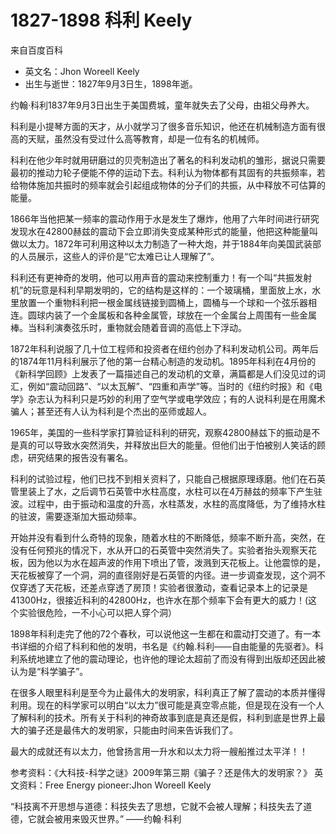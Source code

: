 
# 1827-1898 科利 Keely

来自百度百科

- 英文名：Jhon Woreell Keely
- 出生与逝世：1827年9月3日生，1898年逝。

约翰·科利1837年9月3日出生于美国费城，童年就失去了父母，由祖父母养大。

科利是小提琴方面的天才，从小就学习了很多音乐知识，他还在机械制造方面有很高的天赋，虽然没有受过什么高等教育，却是一位有名的机械师。

科利在他少年时就用研磨过的贝壳制造出了著名的科利发动机的雏形，据说只需要最初的推动力轮子便能不停的运动下去。科利认为物体都有其固有的共振频率，若给物体施加共振时的频率就会引起组成物体的分子们的共振，从中释放不可估算的能量。

1866年当他把某一频率的震动作用于水是发生了爆炸，他用了六年时间进行研究发现水在42800赫兹的震动下会立即消失变成某种形式的能量，他把这种能量叫做以太力。1872年可利用这种以太力制造了一种大炮，并于1884年向美国武装部的人员展示，这些人的评价是“它太难已让人理解了”。

科利还有更神奇的发明，他可以用声音的震动来控制重力！有一个叫“共振发射机”的玩意是科利早期发明的，它的结构是这样的：一个玻璃桶，里面放上水，水里放置一个重物科利把一根金属线链接到圆桶上，圆桶与一个球和一个弦乐器相连。圆球内装了一个金属板和各种金属管，球放在一个金属台上周围有一些金属棒。当科利演奏弦乐时，重物就会随着音调的高低上下浮动。

1872年科利说服了几十位工程师和投资者在纽约创办了科利发动机公司。两年后的1874年11月科利展示了他的第一台精心制造的发动机。1895年科利在4月份的《新科学回顾》上发表了一篇描述自己的发动机的文章，满篇都是人们没见过的词汇，例如“震动回路”、“以太瓦解”、“四重和声学”等。当时的《纽约时报》和《电学》杂志认为科利只是巧妙的利用了空气学或电学效应；有的人说科利是在用魔术骗人；甚至还有人认为科利是个杰出的巫师或超人。

1965年，美国的一些科学家打算验证科利的研究，观察42800赫兹下的振动是不是真的可以导致水突然消失，并释放出巨大的能量。但他们出于怕被别人笑话的顾虑，研究结果的报告没有署名。

科利的试验过程，他们已找不到相关资料了，只能自己根据原理琢磨。他们在石英管里装上了水，之后调节石英管中水柱高度，水柱可以在4万赫兹的频率下产生驻波。过程中，由于振动和温度的升高，水柱蒸发，水柱的高度降低，为了维持水柱的驻波，需要逐渐加大振动频率。

开始并没有看到什么奇特的现象，随着水柱的不断降低，频率不断升高，突然，在没有任何预兆的情况下，水从开口的石英管中突然消失了。实验者抬头观察天花板，因为他以为水在超声波的作用下喷出了管，泼溅到天花板上。让他震惊的是，天花板被穿了一个洞，洞的直径刚好是石英管的内径。进一步调查发现，这个洞不仅穿透了天花板，还差点穿透了房顶！实验者很激动，查看记录本上的记录是41300Hz，很接近科利的42800Hz，也许水在那个频率下会有更大的威力！(这个实验很危险，一不小心可以把人穿个洞）

1898年科利走完了他的72个春秋，可以说他这一生都在和震动打交道了。有一本书详细的介绍了科利和他的发明，书名是《约翰.科利——自由能量的先驱者》。科利系统地建立了他的震动理论，也许他的理论太超前了而没有得到出版却还因此被认为是“科学骗子”。

在很多人眼里科利是至今为止最伟大的发明家，科利真正了解了震动的本质并懂得利用。现在的科学家可以明白“以太力”很可能是真空零点能，但是现在没有一个人了解科利的技术。所有关于科利的神奇故事到底是真还是假，科利到底是世界上最大的骗子还是最伟大的发明家，只能由时间来告诉我们了。

最大的成就还有以太力，他曾扬言用一升水和以太力将一艘船推过太平洋！！

参考资料：《大科技-科学之谜》2009年第三期《骗子？还是伟大的发明家？》
英文资料：Free Energy pioneer:Jhon Woreell Keely

“科技离不开思想与道德：科技失去了思想，它就不会被人理解；科技失去了道德，它就会被用来毁灭世界。”
——约翰·科利
